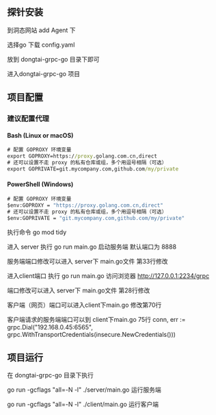 
## 探针安装

到洞态网站 add Agent 下 

选择go 下载 config.yaml 

放到 dongtai-grpc-go 目录下即可

进入dongtai-grpc-go 项目

## 项目配置

### 建议配置代理

#### Bash (Linux or macOS)
```cmd
# 配置 GOPROXY 环境变量
export GOPROXY=https://proxy.golang.com.cn,direct
# 还可以设置不走 proxy 的私有仓库或组，多个用逗号相隔（可选）
export GOPRIVATE=git.mycompany.com,github.com/my/private
```
#### PowerShell (Windows)
```cmd
# 配置 GOPROXY 环境变量
$env:GOPROXY = "https://proxy.golang.com.cn,direct"
# 还可以设置不走 proxy 的私有仓库或组，多个用逗号相隔（可选）
$env:GOPRIVATE = "git.mycompany.com,github.com/my/private"
```
执行命令 go mod tidy

进入 server 执行 go run main.go 启动服务端 默认端口为 8888

服务端端口修改可以进入 server下 main.go文件 第33行修改

进入client端口 执行 go run main.go  访问浏览器 http://127.0.0.1:2234/grpc

端口修改可以进入 server下 main.go文件 第28行修改

客户端（网页）端口可以进入client下main.go 修改第70行

客户端请求的服务端端口可以到 client下main.go
75行  conn, err := grpc.Dial("192.168.0.45:6565", grpc.WithTransportCredentials(insecure.NewCredentials()))

## 项目运行

在 dongtai-grpc-go 目录下执行

go run -gcflags "all=-N -l" ./server/main.go  运行服务端

go run -gcflags "all=-N -l" ./client/main.go  运行客户端